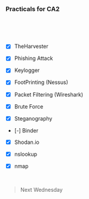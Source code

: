 ### Practicals for CA2

<br>
<br>
<br>

- [x] TheHarvester

- [x] Phishing Attack

- [x] Keylogger

- [x] FootPrinting (Nessus)

- [x] Packet Filtering (Wireshark)

- [x] Brute Force

- [x] Steganography

- [-] Binder

- [x] Shodan.io

- [x] nslookup

- [x] nmap

<br>

> Next Wednesday
